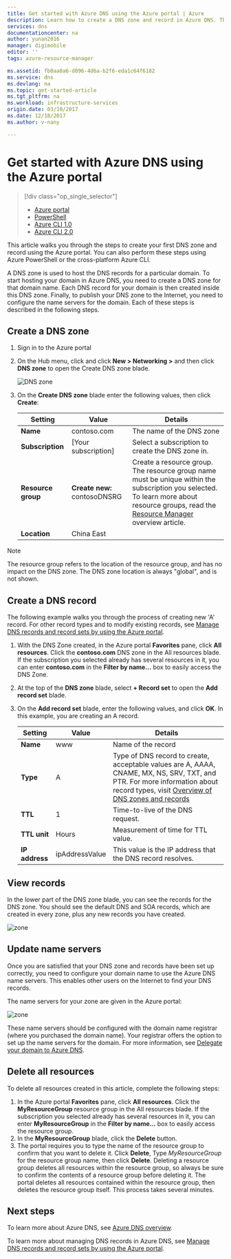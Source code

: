 ```yaml
---
title: Get started with Azure DNS using the Azure portal | Azure
description: Learn how to create a DNS zone and record in Azure DNS. This is a step-by-step guide to create and manage your first DNS zone and record using the Azure portal.
services: dns
documentationcenter: na
author: yunan2016
manager: digimobile
editor: ''
tags: azure-resource-manager

ms.assetid: fb0aa0a6-d096-4d6a-b2f6-eda1c64f6182
ms.service: dns
ms.devlang: na
ms.topic: get-started-article
ms.tgt_pltfrm: na
ms.workload: infrastructure-services
origin.date: 03/10/2017
ms.date: 12/18/2017
ms.author: v-nany

---
```


# Get started with Azure DNS using the Azure portal

> [!div class="op_single_selector"]
> * [Azure portal](dns-getstarted-portal.md)
> * [PowerShell](dns-getstarted-powershell.md)
> * [Azure CLI 1.0](dns-getstarted-cli-nodejs.md)
> * [Azure CLI 2.0](dns-getstarted-cli.md)

This article walks you through the steps to create your first DNS zone and record using the Azure portal. You can also perform these steps using Azure PowerShell or the cross-platform Azure CLI.

A DNS zone is used to host the DNS records for a particular domain. To start hosting your domain in Azure DNS, you need to create a DNS zone for that domain name. Each DNS record for your domain is then created inside this DNS zone. Finally, to publish your DNS zone to the Internet, you need to configure the name servers for the domain. Each of these steps is described in the following steps.

## Create a DNS zone

1. Sign in to the Azure portal
2. On the Hub menu, click and click **New > Networking >** and then click **DNS zone** to open the Create DNS zone blade.

    ![DNS zone](./media/dns-getstarted-portal/openzone650.png)

4. On the **Create DNS zone** blade enter the following values, then click **Create**:


   | **Setting** | **Value** | **Details** |
   |---|---|---|
   |**Name**|contoso.com|The name of the DNS zone|
   |**Subscription**|[Your subscription]|Select a subscription to create the DNS zone in.|
   |**Resource group**|**Create new:** contosoDNSRG|Create a resource group. The resource group name must be unique within the subscription you selected. To learn more about resource groups, read the [Resource Manager](../azure-resource-manager/resource-group-overview.md?toc=%2fazure%2fdns%2ftoc.json#resource-groups) overview article.|
   |**Location**|China East||

> [!NOTE]
> The resource group refers to the location of the resource group, and has no impact on the DNS zone. The DNS zone location is always "global", and is not shown.

## Create a DNS record

The following example walks you through the process of creating new 'A' record. For other record types and to modify existing records, see [Manage DNS records and record sets by using the Azure portal](dns-operations-recordsets-portal.md). 

1. With the DNS Zone created, in the Azure portal **Favorites** pane, click **All resources**. Click the **contoso.com** DNS zone in the All resources blade. If the subscription you selected already has several resources in it, you can enter **contoso.com** in the **Filter by name…** box to easily access the DNS Zone.

1. At the top of the **DNS zone** blade, select **+ Record set** to open the **Add record set** blade.

1. On the **Add record set** blade, enter the following values, and click **OK**. In this example, you are creating an A record.

   |**Setting** | **Value** | **Details** |
   |---|---|---|
   |**Name**|www|Name of the record|
   |**Type**|A| Type of DNS record to create, acceptable values are A, AAAA, CNAME, MX, NS, SRV, TXT, and PTR.  For more information about record types, visit [Overview of DNS zones and records](dns-zones-records.md)|
   |**TTL**|1|Time-to-live of the DNS request.|
   |**TTL unit**|Hours|Measurement of time for TTL value.|
   |**IP address**|ipAddressValue| This value is the IP address that the DNS record resolves.|

## View records

In the lower part of the DNS zone blade, you can see the records for the DNS zone. You should see the default DNS and SOA records, which are created in every zone, plus any new records you have created.

![zone](./media/dns-getstarted-portal/viewzone500.png)


## Update name servers

Once you are satisfied that your DNS zone and records have been set up correctly, you need to configure your domain name to use the Azure DNS name servers. This enables other users on the Internet to find your DNS records.

The name servers for your zone are given in the Azure portal:

![zone](./media/dns-getstarted-portal/viewzonens500.png)

These name servers should be configured with the domain name registrar (where you purchased the domain name). Your registrar offers the option to set up the name servers for the domain. For more information, see [Delegate your domain to Azure DNS](dns-domain-delegation.md).

## Delete all resources

To delete all resources created in this article, complete the following steps:

1. In the Azure portal **Favorites** pane, click **All resources**. Click the **MyResourceGroup** resource group in the All resources blade. If the subscription you selected already has several resources in it, you can enter **MyResourceGroup** in the **Filter by name…** box to easily access the resource group.
1. In the **MyResourceGroup** blade, click the **Delete** button.
1. The portal requires you to type the name of the resource group to confirm that you want to delete it. Click **Delete**, Type *MyResourceGroup* for the resource group name, then click **Delete**. Deleting a resource group deletes all resources within the resource group, so always be sure to confirm the contents of a resource group before deleting it. The portal deletes all resources contained within the resource group, then deletes the resource group itself. This process takes several minutes.


## Next steps

To learn more about Azure DNS, see [Azure DNS overview](dns-overview.md).

To learn more about managing DNS records in Azure DNS, see [Manage DNS records and record sets by using the Azure portal](dns-operations-recordsets-portal.md).

